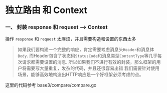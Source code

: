 # 独立路由 和 Context
### 一、 封装 response 和 request --> Context
操作 `response` 和 `request` 太麻烦，并且需要构造和设置的东西太多
> 如果我们要构建一个完整的响应，肯定需要考虑消息头`Header`和消息体`Body`.
> 而Header包含了状态码`StatusCode`和消息类型`ContentType`等几乎每次请求都需要设置的消息.
> 所以如果我们不进行有效的封装，那么框架的用户将需要写大量重复，发杂的代码，并且还很容易出错
> 我们需要针对使用场景，能够高效地构造出HTTP响应是一个好框架必须考虑的点。

这里的代码参考 base3/compare/compare.go


